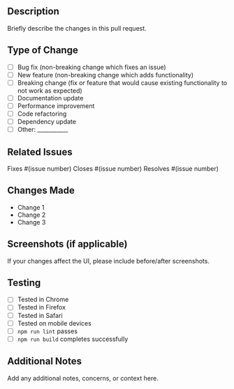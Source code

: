 ## Description

Briefly describe the changes in this pull request.

## Type of Change

- [ ] Bug fix (non-breaking change which fixes an issue)
- [ ] New feature (non-breaking change which adds functionality)
- [ ] Breaking change (fix or feature that would cause existing functionality to not work as expected)
- [ ] Documentation update
- [ ] Performance improvement
- [ ] Code refactoring
- [ ] Dependency update
- [ ] Other: ___________

## Related Issues

Fixes #(issue number)
Closes #(issue number)
Resolves #(issue number)

## Changes Made

- Change 1
- Change 2
- Change 3

## Screenshots (if applicable)

If your changes affect the UI, please include before/after screenshots.

## Testing

- [ ] Tested in Chrome
- [ ] Tested in Firefox
- [ ] Tested in Safari
- [ ] Tested on mobile devices
- [ ] `npm run lint` passes
- [ ] `npm run build` completes successfully

## Additional Notes

Add any additional notes, concerns, or context here. 